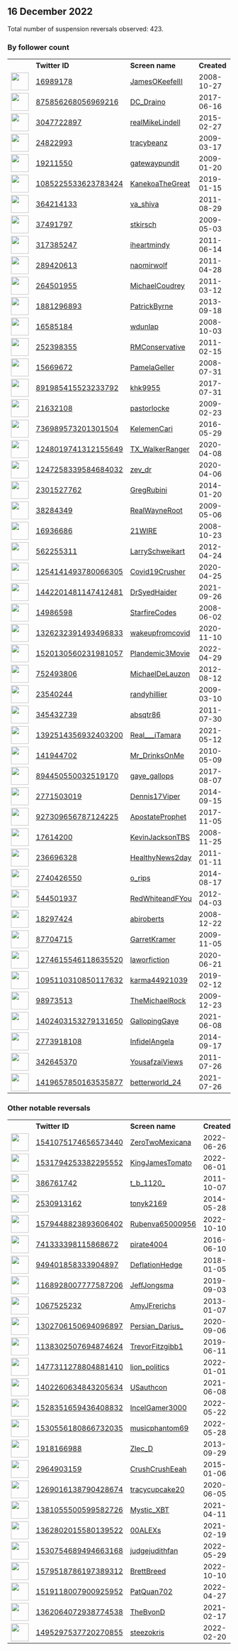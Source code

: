 
## 16 December 2022
Total number of suspension reversals observed: 423.

### By follower count
<table><tr><th></th><th align="left">Twitter ID</th><th align="left">Screen name</th>
<th align="left">Created</th><th align="left">Status</th><th align="left">Suspended</th><th align="left">Followers</th>
<tr><td><a href="https://pbs.twimg.com/profile_images/1639334106587594752/1nIRTlJr_normal.jpg"><img src="https://pbs.twimg.com/profile_images/1639334106587594752/1nIRTlJr_normal.jpg" width="40px" height="40px" align="center"/></a></td><td><a href="https://twitter.com/intent/user?user_id=16989178">16989178</a></td><td><a href="https://twitter.com/JamesOKeefeIII">JamesOKeefeIII</a></td><td>2008-10-27</td><td align="center"></td><td></td><td>1638829</td></tr>
<tr><td><a href="https://pbs.twimg.com/profile_images/1605984002522890244/FcXf_Nvp_normal.jpg"><img src="https://pbs.twimg.com/profile_images/1605984002522890244/FcXf_Nvp_normal.jpg" width="40px" height="40px" align="center"/></a></td><td><a href="https://twitter.com/intent/user?user_id=875856268056969216">875856268056969216</a></td><td><a href="https://twitter.com/DC_Draino">DC_Draino</a></td><td>2017-06-16</td><td align="center"></td><td></td><td>787642</td></tr>
<tr><td><a href="https://pbs.twimg.com/profile_images/855439170063536129/24_RnYSe_normal.jpg"><img src="https://pbs.twimg.com/profile_images/855439170063536129/24_RnYSe_normal.jpg" width="40px" height="40px" align="center"/></a></td><td><a href="https://twitter.com/intent/user?user_id=3047722897">3047722897</a></td><td><a href="https://twitter.com/realMikeLindell">realMikeLindell</a></td><td>2015-02-27</td><td align="center"></td><td></td><td>681708</td></tr>
<tr><td><a href="https://pbs.twimg.com/profile_images/1191531022703312896/MuXU4F9a_normal.jpg"><img src="https://pbs.twimg.com/profile_images/1191531022703312896/MuXU4F9a_normal.jpg" width="40px" height="40px" align="center"/></a></td><td><a href="https://twitter.com/intent/user?user_id=24822993">24822993</a></td><td><a href="https://twitter.com/tracybeanz">tracybeanz</a></td><td>2009-03-17</td><td align="center"></td><td>2022-12-16</td><td>559784</td></tr>
<tr><td><a href="https://pbs.twimg.com/profile_images/1604127647390392323/1CdvBvRK_normal.jpg"><img src="https://pbs.twimg.com/profile_images/1604127647390392323/1CdvBvRK_normal.jpg" width="40px" height="40px" align="center"/></a></td><td><a href="https://twitter.com/intent/user?user_id=19211550">19211550</a></td><td><a href="https://twitter.com/gatewaypundit">gatewaypundit</a></td><td>2009-01-20</td><td align="center"></td><td></td><td>536807</td></tr>
<tr><td><a href="https://pbs.twimg.com/profile_images/1612188077333835776/qxjhM55m_normal.jpg"><img src="https://pbs.twimg.com/profile_images/1612188077333835776/qxjhM55m_normal.jpg" width="40px" height="40px" align="center"/></a></td><td><a href="https://twitter.com/intent/user?user_id=1085225533623783424">1085225533623783424</a></td><td><a href="https://twitter.com/KanekoaTheGreat">KanekoaTheGreat</a></td><td>2019-01-15</td><td align="center"></td><td></td><td>435041</td></tr>
<tr><td><a href="https://pbs.twimg.com/profile_images/1152766391805763584/dvvPaK2N_normal.jpg"><img src="https://pbs.twimg.com/profile_images/1152766391805763584/dvvPaK2N_normal.jpg" width="40px" height="40px" align="center"/></a></td><td><a href="https://twitter.com/intent/user?user_id=364214133">364214133</a></td><td><a href="https://twitter.com/va_shiva">va_shiva</a></td><td>2011-08-29</td><td align="center"></td><td></td><td>322147</td></tr>
<tr><td><a href="https://pbs.twimg.com/profile_images/199472043/kirsch_normal.jpg"><img src="https://pbs.twimg.com/profile_images/199472043/kirsch_normal.jpg" width="40px" height="40px" align="center"/></a></td><td><a href="https://twitter.com/intent/user?user_id=37491797">37491797</a></td><td><a href="https://twitter.com/stkirsch">stkirsch</a></td><td>2009-05-03</td><td align="center"></td><td>2022-02-13</td><td>315724</td></tr>
<tr><td><a href="https://pbs.twimg.com/profile_images/1267270775385423872/Co_y6GOc_normal.jpg"><img src="https://pbs.twimg.com/profile_images/1267270775385423872/Co_y6GOc_normal.jpg" width="40px" height="40px" align="center"/></a></td><td><a href="https://twitter.com/intent/user?user_id=317385247">317385247</a></td><td><a href="https://twitter.com/iheartmindy">iheartmindy</a></td><td>2011-06-14</td><td align="center"></td><td></td><td>301267</td></tr>
<tr><td><a href="https://pbs.twimg.com/profile_images/1287776084998656000/y_enIbeq_normal.jpg"><img src="https://pbs.twimg.com/profile_images/1287776084998656000/y_enIbeq_normal.jpg" width="40px" height="40px" align="center"/></a></td><td><a href="https://twitter.com/intent/user?user_id=289420613">289420613</a></td><td><a href="https://twitter.com/naomirwolf">naomirwolf</a></td><td>2011-04-28</td><td align="center"></td><td></td><td>295955</td></tr>
<tr><td><a href="https://pbs.twimg.com/profile_images/1656068966312288256/Xu4yuhsW_normal.jpg"><img src="https://pbs.twimg.com/profile_images/1656068966312288256/Xu4yuhsW_normal.jpg" width="40px" height="40px" align="center"/></a></td><td><a href="https://twitter.com/intent/user?user_id=264501955">264501955</a></td><td><a href="https://twitter.com/MichaelCoudrey">MichaelCoudrey</a></td><td>2011-03-12</td><td align="center"></td><td></td><td>261490</td></tr>
<tr><td><a href="https://pbs.twimg.com/profile_images/378800000572625416/6cd40c135395d778cc81b79c46c69b32_normal.jpeg"><img src="https://pbs.twimg.com/profile_images/378800000572625416/6cd40c135395d778cc81b79c46c69b32_normal.jpeg" width="40px" height="40px" align="center"/></a></td><td><a href="https://twitter.com/intent/user?user_id=1881296893">1881296893</a></td><td><a href="https://twitter.com/PatrickByrne">PatrickByrne</a></td><td>2013-09-18</td><td align="center"></td><td></td><td>256494</td></tr>
<tr><td><a href="https://pbs.twimg.com/profile_images/640587218000568320/wQtpRikN_normal.jpg"><img src="https://pbs.twimg.com/profile_images/640587218000568320/wQtpRikN_normal.jpg" width="40px" height="40px" align="center"/></a></td><td><a href="https://twitter.com/intent/user?user_id=16585184">16585184</a></td><td><a href="https://twitter.com/wdunlap">wdunlap</a></td><td>2008-10-03</td><td align="center"></td><td></td><td>210524</td></tr>
<tr><td><a href="https://pbs.twimg.com/profile_images/1603858008135589900/AwTB85-X_normal.jpg"><img src="https://pbs.twimg.com/profile_images/1603858008135589900/AwTB85-X_normal.jpg" width="40px" height="40px" align="center"/></a></td><td><a href="https://twitter.com/intent/user?user_id=252398355">252398355</a></td><td><a href="https://twitter.com/RMConservative">RMConservative</a></td><td>2011-02-15</td><td align="center"></td><td>2022-07-03</td><td>196157</td></tr>
<tr><td><a href="https://pbs.twimg.com/profile_images/1335707607668039681/jLBsBlqp_normal.jpg"><img src="https://pbs.twimg.com/profile_images/1335707607668039681/jLBsBlqp_normal.jpg" width="40px" height="40px" align="center"/></a></td><td><a href="https://twitter.com/intent/user?user_id=15669672">15669672</a></td><td><a href="https://twitter.com/PamelaGeller">PamelaGeller</a></td><td>2008-07-31</td><td align="center"></td><td></td><td>176000</td></tr>
<tr><td><a href="https://pbs.twimg.com/profile_images/1370434018630643713/CBlDQ265_normal.jpg"><img src="https://pbs.twimg.com/profile_images/1370434018630643713/CBlDQ265_normal.jpg" width="40px" height="40px" align="center"/></a></td><td><a href="https://twitter.com/intent/user?user_id=891985415523233792">891985415523233792</a></td><td><a href="https://twitter.com/khk9955">khk9955</a></td><td>2017-07-31</td><td align="center"></td><td>2022-12-09</td><td>156510</td></tr>
<tr><td><a href="https://pbs.twimg.com/profile_images/1643663557500731434/XLq7g4Xz_normal.jpg"><img src="https://pbs.twimg.com/profile_images/1643663557500731434/XLq7g4Xz_normal.jpg" width="40px" height="40px" align="center"/></a></td><td><a href="https://twitter.com/intent/user?user_id=21632108">21632108</a></td><td><a href="https://twitter.com/pastorlocke">pastorlocke</a></td><td>2009-02-23</td><td align="center"></td><td></td><td>148144</td></tr>
<tr><td><a href="https://pbs.twimg.com/profile_images/1604153149765390338/PeUYpnkE_normal.jpg"><img src="https://pbs.twimg.com/profile_images/1604153149765390338/PeUYpnkE_normal.jpg" width="40px" height="40px" align="center"/></a></td><td><a href="https://twitter.com/intent/user?user_id=736989573201301504">736989573201301504</a></td><td><a href="https://twitter.com/KelemenCari">KelemenCari</a></td><td>2016-05-29</td><td align="center"></td><td></td><td>134700</td></tr>
<tr><td><a href="https://pbs.twimg.com/profile_images/1353441518334443520/1RTRJlU-_normal.jpg"><img src="https://pbs.twimg.com/profile_images/1353441518334443520/1RTRJlU-_normal.jpg" width="40px" height="40px" align="center"/></a></td><td><a href="https://twitter.com/intent/user?user_id=1248019741312155649">1248019741312155649</a></td><td><a href="https://twitter.com/TX_WalkerRanger">TX_WalkerRanger</a></td><td>2020-04-08</td><td align="center"></td><td></td><td>117300</td></tr>
<tr><td><a href="https://pbs.twimg.com/profile_images/1273806895560773632/shKS5OsE_normal.jpg"><img src="https://pbs.twimg.com/profile_images/1273806895560773632/shKS5OsE_normal.jpg" width="40px" height="40px" align="center"/></a></td><td><a href="https://twitter.com/intent/user?user_id=1247258339584684032">1247258339584684032</a></td><td><a href="https://twitter.com/zev_dr">zev_dr</a></td><td>2020-04-06</td><td align="center"></td><td></td><td>114982</td></tr>
<tr><td><a href="https://pbs.twimg.com/profile_images/1611113157820403712/e3Hy_yck_normal.png"><img src="https://pbs.twimg.com/profile_images/1611113157820403712/e3Hy_yck_normal.png" width="40px" height="40px" align="center"/></a></td><td><a href="https://twitter.com/intent/user?user_id=2301527762">2301527762</a></td><td><a href="https://twitter.com/GregRubini">GregRubini</a></td><td>2014-01-20</td><td align="center"></td><td></td><td>114661</td></tr>
<tr><td><a href="https://pbs.twimg.com/profile_images/683535584707518464/pOxaE23a_normal.jpg"><img src="https://pbs.twimg.com/profile_images/683535584707518464/pOxaE23a_normal.jpg" width="40px" height="40px" align="center"/></a></td><td><a href="https://twitter.com/intent/user?user_id=38284349">38284349</a></td><td><a href="https://twitter.com/RealWayneRoot">RealWayneRoot</a></td><td>2009-05-06</td><td align="center"></td><td></td><td>114531</td></tr>
<tr><td><a href="https://pbs.twimg.com/profile_images/1626978009285799936/tfAHXd7d_normal.jpg"><img src="https://pbs.twimg.com/profile_images/1626978009285799936/tfAHXd7d_normal.jpg" width="40px" height="40px" align="center"/></a></td><td><a href="https://twitter.com/intent/user?user_id=16936686">16936686</a></td><td><a href="https://twitter.com/21WIRE">21WIRE</a></td><td>2008-10-23</td><td align="center"></td><td></td><td>110563</td></tr>
<tr><td><a href="https://pbs.twimg.com/profile_images/1352066867838414850/2bv_aTro_normal.jpg"><img src="https://pbs.twimg.com/profile_images/1352066867838414850/2bv_aTro_normal.jpg" width="40px" height="40px" align="center"/></a></td><td><a href="https://twitter.com/intent/user?user_id=562255311">562255311</a></td><td><a href="https://twitter.com/LarrySchweikart">LarrySchweikart</a></td><td>2012-04-24</td><td align="center"></td><td></td><td>93541</td></tr>
<tr><td><a href="https://pbs.twimg.com/profile_images/1352174641331187713/fUgcRPnd_normal.jpg"><img src="https://pbs.twimg.com/profile_images/1352174641331187713/fUgcRPnd_normal.jpg" width="40px" height="40px" align="center"/></a></td><td><a href="https://twitter.com/intent/user?user_id=1254141493780066305">1254141493780066305</a></td><td><a href="https://twitter.com/Covid19Crusher">Covid19Crusher</a></td><td>2020-04-25</td><td align="center"></td><td>2022-02-13</td><td>92157</td></tr>
<tr><td><a href="https://pbs.twimg.com/profile_images/1604013834875928578/I5gj2-kv_normal.jpg"><img src="https://pbs.twimg.com/profile_images/1604013834875928578/I5gj2-kv_normal.jpg" width="40px" height="40px" align="center"/></a></td><td><a href="https://twitter.com/intent/user?user_id=1442201481147412481">1442201481147412481</a></td><td><a href="https://twitter.com/DrSyedHaider">DrSyedHaider</a></td><td>2021-09-26</td><td align="center"></td><td></td><td>89463</td></tr>
<tr><td><a href="https://pbs.twimg.com/profile_images/1615728441424240653/jPszdUXL_normal.jpg"><img src="https://pbs.twimg.com/profile_images/1615728441424240653/jPszdUXL_normal.jpg" width="40px" height="40px" align="center"/></a></td><td><a href="https://twitter.com/intent/user?user_id=14986598">14986598</a></td><td><a href="https://twitter.com/StarfireCodes">StarfireCodes</a></td><td>2008-06-02</td><td align="center"></td><td></td><td>89225</td></tr>
<tr><td><a href="https://pbs.twimg.com/profile_images/1650514310043512832/aYOtrzCh_normal.jpg"><img src="https://pbs.twimg.com/profile_images/1650514310043512832/aYOtrzCh_normal.jpg" width="40px" height="40px" align="center"/></a></td><td><a href="https://twitter.com/intent/user?user_id=1326232391493496833">1326232391493496833</a></td><td><a href="https://twitter.com/wakeupfromcovid">wakeupfromcovid</a></td><td>2020-11-10</td><td align="center"></td><td></td><td>85279</td></tr>
<tr><td><a href="https://pbs.twimg.com/profile_images/1520130969524744192/DwPS3feJ_normal.jpg"><img src="https://pbs.twimg.com/profile_images/1520130969524744192/DwPS3feJ_normal.jpg" width="40px" height="40px" align="center"/></a></td><td><a href="https://twitter.com/intent/user?user_id=1520130560231981057">1520130560231981057</a></td><td><a href="https://twitter.com/Plandemic3Movie">Plandemic3Movie</a></td><td>2022-04-29</td><td align="center"></td><td>2022-07-12</td><td>84565</td></tr>
<tr><td><a href="https://pbs.twimg.com/profile_images/1650269376879403008/lj-DEVZB_normal.jpg"><img src="https://pbs.twimg.com/profile_images/1650269376879403008/lj-DEVZB_normal.jpg" width="40px" height="40px" align="center"/></a></td><td><a href="https://twitter.com/intent/user?user_id=752493806">752493806</a></td><td><a href="https://twitter.com/MichaelDeLauzon">MichaelDeLauzon</a></td><td>2012-08-12</td><td align="center"></td><td>2022-04-14</td><td>76046</td></tr>
<tr><td><a href="https://pbs.twimg.com/profile_images/1317203016160772103/Ydufo-3s_normal.jpg"><img src="https://pbs.twimg.com/profile_images/1317203016160772103/Ydufo-3s_normal.jpg" width="40px" height="40px" align="center"/></a></td><td><a href="https://twitter.com/intent/user?user_id=23540244">23540244</a></td><td><a href="https://twitter.com/randyhillier">randyhillier</a></td><td>2009-03-10</td><td align="center"></td><td>2022-03-09</td><td>73327</td></tr>
<tr><td><a href="https://pbs.twimg.com/profile_images/1605833842484551685/3QpW_u1O_normal.jpg"><img src="https://pbs.twimg.com/profile_images/1605833842484551685/3QpW_u1O_normal.jpg" width="40px" height="40px" align="center"/></a></td><td><a href="https://twitter.com/intent/user?user_id=345432739">345432739</a></td><td><a href="https://twitter.com/absqtr86">absqtr86</a></td><td>2011-07-30</td><td align="center"></td><td>2022-11-13</td><td>70455</td></tr>
<tr><td><a href="https://pbs.twimg.com/profile_images/1438195917753098244/KIcIAmX7_normal.jpg"><img src="https://pbs.twimg.com/profile_images/1438195917753098244/KIcIAmX7_normal.jpg" width="40px" height="40px" align="center"/></a></td><td><a href="https://twitter.com/intent/user?user_id=1392514356932403200">1392514356932403200</a></td><td><a href="https://twitter.com/Real___iTamara">Real___iTamara</a></td><td>2021-05-12</td><td align="center"></td><td></td><td>70038</td></tr>
<tr><td><a href="https://pbs.twimg.com/profile_images/1134420203381481473/uGpKts0D_normal.jpg"><img src="https://pbs.twimg.com/profile_images/1134420203381481473/uGpKts0D_normal.jpg" width="40px" height="40px" align="center"/></a></td><td><a href="https://twitter.com/intent/user?user_id=141944702">141944702</a></td><td><a href="https://twitter.com/Mr_DrinksOnMe">Mr_DrinksOnMe</a></td><td>2010-05-09</td><td align="center"></td><td></td><td>69373</td></tr>
<tr><td><a href="https://pbs.twimg.com/profile_images/1322966844161069056/pYRP5dxd_normal.jpg"><img src="https://pbs.twimg.com/profile_images/1322966844161069056/pYRP5dxd_normal.jpg" width="40px" height="40px" align="center"/></a></td><td><a href="https://twitter.com/intent/user?user_id=894450550032519170">894450550032519170</a></td><td><a href="https://twitter.com/gaye_gallops">gaye_gallops</a></td><td>2017-08-07</td><td align="center"></td><td></td><td>64648</td></tr>
<tr><td><a href="https://pbs.twimg.com/profile_images/1611591342781771777/TQREO6iL_normal.jpg"><img src="https://pbs.twimg.com/profile_images/1611591342781771777/TQREO6iL_normal.jpg" width="40px" height="40px" align="center"/></a></td><td><a href="https://twitter.com/intent/user?user_id=2771503019">2771503019</a></td><td><a href="https://twitter.com/Dennis17Viper">Dennis17Viper</a></td><td>2014-09-15</td><td align="center"></td><td></td><td>62574</td></tr>
<tr><td><a href="https://pbs.twimg.com/profile_images/1655288089483395079/VfEW0lbw_normal.jpg"><img src="https://pbs.twimg.com/profile_images/1655288089483395079/VfEW0lbw_normal.jpg" width="40px" height="40px" align="center"/></a></td><td><a href="https://twitter.com/intent/user?user_id=927309656787124225">927309656787124225</a></td><td><a href="https://twitter.com/ApostateProphet">ApostateProphet</a></td><td>2017-11-05</td><td align="center"></td><td>2022-06-12</td><td>57357</td></tr>
<tr><td><a href="https://pbs.twimg.com/profile_images/812671464109326337/ScqkChS0_normal.jpg"><img src="https://pbs.twimg.com/profile_images/812671464109326337/ScqkChS0_normal.jpg" width="40px" height="40px" align="center"/></a></td><td><a href="https://twitter.com/intent/user?user_id=17614200">17614200</a></td><td><a href="https://twitter.com/KevinJacksonTBS">KevinJacksonTBS</a></td><td>2008-11-25</td><td align="center"></td><td></td><td>56625</td></tr>
<tr><td><a href="https://pbs.twimg.com/profile_images/511984651972276224/hJYNVtnP_normal.png"><img src="https://pbs.twimg.com/profile_images/511984651972276224/hJYNVtnP_normal.png" width="40px" height="40px" align="center"/></a></td><td><a href="https://twitter.com/intent/user?user_id=236696328">236696328</a></td><td><a href="https://twitter.com/HealthyNews2day">HealthyNews2day</a></td><td>2011-01-11</td><td align="center"></td><td></td><td>52803</td></tr>
<tr><td><a href="https://pbs.twimg.com/profile_images/1339475300250316802/1FAC5bCw_normal.jpg"><img src="https://pbs.twimg.com/profile_images/1339475300250316802/1FAC5bCw_normal.jpg" width="40px" height="40px" align="center"/></a></td><td><a href="https://twitter.com/intent/user?user_id=2740426550">2740426550</a></td><td><a href="https://twitter.com/o_rips">o_rips</a></td><td>2014-08-17</td><td align="center"></td><td></td><td>52234</td></tr>
<tr><td><a href="https://pbs.twimg.com/profile_images/972185483903164416/pGLXjohp_normal.jpg"><img src="https://pbs.twimg.com/profile_images/972185483903164416/pGLXjohp_normal.jpg" width="40px" height="40px" align="center"/></a></td><td><a href="https://twitter.com/intent/user?user_id=544501937">544501937</a></td><td><a href="https://twitter.com/RedWhiteandFYou">RedWhiteandFYou</a></td><td>2012-04-03</td><td align="center"></td><td></td><td>51847</td></tr>
<tr><td><a href="https://pbs.twimg.com/profile_images/1634329360290258945/cB_WrFU__normal.jpg"><img src="https://pbs.twimg.com/profile_images/1634329360290258945/cB_WrFU__normal.jpg" width="40px" height="40px" align="center"/></a></td><td><a href="https://twitter.com/intent/user?user_id=18297424">18297424</a></td><td><a href="https://twitter.com/abiroberts">abiroberts</a></td><td>2008-12-22</td><td align="center"></td><td>2022-05-19</td><td>51526</td></tr>
<tr><td><a href="https://pbs.twimg.com/profile_images/1494501034768617476/BtBRmo8T_normal.jpg"><img src="https://pbs.twimg.com/profile_images/1494501034768617476/BtBRmo8T_normal.jpg" width="40px" height="40px" align="center"/></a></td><td><a href="https://twitter.com/intent/user?user_id=87704715">87704715</a></td><td><a href="https://twitter.com/GarretKramer">GarretKramer</a></td><td>2009-11-05</td><td align="center">✔️👋</td><td>2022-09-06</td><td>49933</td></tr>
<tr><td><a href="https://pbs.twimg.com/profile_images/1454930308260843524/sTVokvVK_normal.jpg"><img src="https://pbs.twimg.com/profile_images/1454930308260843524/sTVokvVK_normal.jpg" width="40px" height="40px" align="center"/></a></td><td><a href="https://twitter.com/intent/user?user_id=1274615546118635520">1274615546118635520</a></td><td><a href="https://twitter.com/laworfiction">laworfiction</a></td><td>2020-06-21</td><td align="center"></td><td>2022-11-10</td><td>49222</td></tr>
<tr><td><a href="https://pbs.twimg.com/profile_images/1372090825132367874/iuq8R39H_normal.jpg"><img src="https://pbs.twimg.com/profile_images/1372090825132367874/iuq8R39H_normal.jpg" width="40px" height="40px" align="center"/></a></td><td><a href="https://twitter.com/intent/user?user_id=1095110310850117632">1095110310850117632</a></td><td><a href="https://twitter.com/karma44921039">karma44921039</a></td><td>2019-02-12</td><td align="center"></td><td></td><td>49115</td></tr>
<tr><td><a href="https://pbs.twimg.com/profile_images/1112013016952946688/qcBhSMvI_normal.jpg"><img src="https://pbs.twimg.com/profile_images/1112013016952946688/qcBhSMvI_normal.jpg" width="40px" height="40px" align="center"/></a></td><td><a href="https://twitter.com/intent/user?user_id=98973513">98973513</a></td><td><a href="https://twitter.com/TheMichaelRock">TheMichaelRock</a></td><td>2009-12-23</td><td align="center"></td><td></td><td>47323</td></tr>
<tr><td><a href="https://pbs.twimg.com/profile_images/1609228968200110082/C1vTawBE_normal.jpg"><img src="https://pbs.twimg.com/profile_images/1609228968200110082/C1vTawBE_normal.jpg" width="40px" height="40px" align="center"/></a></td><td><a href="https://twitter.com/intent/user?user_id=1402403153279131650">1402403153279131650</a></td><td><a href="https://twitter.com/GallopingGaye">GallopingGaye</a></td><td>2021-06-08</td><td align="center"></td><td></td><td>46288</td></tr>
<tr><td><a href="https://pbs.twimg.com/profile_images/1329994457505296389/oTVjQQ62_normal.jpg"><img src="https://pbs.twimg.com/profile_images/1329994457505296389/oTVjQQ62_normal.jpg" width="40px" height="40px" align="center"/></a></td><td><a href="https://twitter.com/intent/user?user_id=2773918108">2773918108</a></td><td><a href="https://twitter.com/InfidelAngela">InfidelAngela</a></td><td>2014-09-17</td><td align="center"></td><td></td><td>46236</td></tr>
<tr><td><a href="https://pbs.twimg.com/profile_images/1655901788384403458/d0Z3qQJ1_normal.jpg"><img src="https://pbs.twimg.com/profile_images/1655901788384403458/d0Z3qQJ1_normal.jpg" width="40px" height="40px" align="center"/></a></td><td><a href="https://twitter.com/intent/user?user_id=342645370">342645370</a></td><td><a href="https://twitter.com/YousafzaiViews">YousafzaiViews</a></td><td>2011-07-26</td><td align="center"></td><td>2022-10-15</td><td>41921</td></tr>
<tr><td><a href="https://pbs.twimg.com/profile_images/1622665954764234768/9YkshWxJ_normal.jpg"><img src="https://pbs.twimg.com/profile_images/1622665954764234768/9YkshWxJ_normal.jpg" width="40px" height="40px" align="center"/></a></td><td><a href="https://twitter.com/intent/user?user_id=1419657850163535877">1419657850163535877</a></td><td><a href="https://twitter.com/betterworld_24">betterworld_24</a></td><td>2021-07-26</td><td align="center"></td><td></td><td>41638</td></tr>
</table>

### Other notable reversals
<table><tr><th></th><th align="left">Twitter ID</th><th align="left">Screen name</th>
<th align="left">Created</th><th align="left">Status</th><th align="left">Suspended</th><th align="left">Followers</th>
<tr><td><a href="https://pbs.twimg.com/profile_images/1609969976450121728/_TYoJyh9_normal.jpg"><img src="https://pbs.twimg.com/profile_images/1609969976450121728/_TYoJyh9_normal.jpg" width="40px" height="40px" align="center"/></a></td><td><a href="https://twitter.com/intent/user?user_id=1541075174656573440">1541075174656573440</a></td><td><a href="https://twitter.com/ZeroTwoMexicana">ZeroTwoMexicana</a></td><td>2022-06-26</td><td align="center">🚫</td><td>2022-10-24</td><td>15729</td></tr>
<tr><td><a href="https://pbs.twimg.com/profile_images/1555009410711404544/6BxJ0AGD_normal.jpg"><img src="https://pbs.twimg.com/profile_images/1555009410711404544/6BxJ0AGD_normal.jpg" width="40px" height="40px" align="center"/></a></td><td><a href="https://twitter.com/intent/user?user_id=1531794253382295552">1531794253382295552</a></td><td><a href="https://twitter.com/KingJamesTomato">KingJamesTomato</a></td><td>2022-06-01</td><td align="center"></td><td>2022-12-12</td><td>1166</td></tr>
<tr><td><a href="https://pbs.twimg.com/profile_images/1549977359415009283/msiJPX1-_normal.jpg"><img src="https://pbs.twimg.com/profile_images/1549977359415009283/msiJPX1-_normal.jpg" width="40px" height="40px" align="center"/></a></td><td><a href="https://twitter.com/intent/user?user_id=386761742">386761742</a></td><td><a href="https://twitter.com/t_b_1120_">t_b_1120_</a></td><td>2011-10-07</td><td align="center"></td><td>2022-12-14</td><td>39908</td></tr>
<tr><td><a href="https://pbs.twimg.com/profile_images/471770889986383872/dzd77EnF_normal.jpeg"><img src="https://pbs.twimg.com/profile_images/471770889986383872/dzd77EnF_normal.jpeg" width="40px" height="40px" align="center"/></a></td><td><a href="https://twitter.com/intent/user?user_id=2530913162">2530913162</a></td><td><a href="https://twitter.com/tonyk2169">tonyk2169</a></td><td>2014-05-28</td><td align="center"></td><td>2022-11-03</td><td>9331</td></tr>
<tr><td><a href="https://pbs.twimg.com/profile_images/1579910848331583489/B6uPUU1f_normal.jpg"><img src="https://pbs.twimg.com/profile_images/1579910848331583489/B6uPUU1f_normal.jpg" width="40px" height="40px" align="center"/></a></td><td><a href="https://twitter.com/intent/user?user_id=1579448823893606402">1579448823893606402</a></td><td><a href="https://twitter.com/Rubenva65000956">Rubenva65000956</a></td><td>2022-10-10</td><td align="center"></td><td>2022-11-29</td><td>1724</td></tr>
<tr><td><a href="https://abs.twimg.com/sticky/default_profile_images/default_profile_normal.png"><img src="https://abs.twimg.com/sticky/default_profile_images/default_profile_normal.png" width="40px" height="40px" align="center"/></a></td><td><a href="https://twitter.com/intent/user?user_id=741333398115868672">741333398115868672</a></td><td><a href="https://twitter.com/pirate4004">pirate4004</a></td><td>2016-06-10</td><td align="center"></td><td>2022-12-16</td><td>1208</td></tr>
<tr><td><a href="https://pbs.twimg.com/profile_images/1545826848529072128/4CRYq-60_normal.jpg"><img src="https://pbs.twimg.com/profile_images/1545826848529072128/4CRYq-60_normal.jpg" width="40px" height="40px" align="center"/></a></td><td><a href="https://twitter.com/intent/user?user_id=949401858333904897">949401858333904897</a></td><td><a href="https://twitter.com/DeflationHedge">DeflationHedge</a></td><td>2018-01-05</td><td align="center">🚫</td><td>2022-12-13</td><td>308</td></tr>
<tr><td><a href="https://pbs.twimg.com/profile_images/1234813766337990656/GrLwGhrs_normal.jpg"><img src="https://pbs.twimg.com/profile_images/1234813766337990656/GrLwGhrs_normal.jpg" width="40px" height="40px" align="center"/></a></td><td><a href="https://twitter.com/intent/user?user_id=1168928007777587206">1168928007777587206</a></td><td><a href="https://twitter.com/JeffJongsma">JeffJongsma</a></td><td>2019-09-03</td><td align="center"></td><td>2022-12-10</td><td>217</td></tr>
<tr><td><a href="https://pbs.twimg.com/profile_images/851266033650245632/t1HOncrj_normal.jpg"><img src="https://pbs.twimg.com/profile_images/851266033650245632/t1HOncrj_normal.jpg" width="40px" height="40px" align="center"/></a></td><td><a href="https://twitter.com/intent/user?user_id=1067525232">1067525232</a></td><td><a href="https://twitter.com/AmyJFrerichs">AmyJFrerichs</a></td><td>2013-01-07</td><td align="center">🔒</td><td>2022-12-14</td><td>39</td></tr>
<tr><td><a href="https://pbs.twimg.com/profile_images/1417627232596602881/nZynIt4t_normal.jpg"><img src="https://pbs.twimg.com/profile_images/1417627232596602881/nZynIt4t_normal.jpg" width="40px" height="40px" align="center"/></a></td><td><a href="https://twitter.com/intent/user?user_id=1302706150694096897">1302706150694096897</a></td><td><a href="https://twitter.com/Persian_Darius_">Persian_Darius_</a></td><td>2020-09-06</td><td align="center">🚫</td><td>2022-12-12</td><td>1348</td></tr>
<tr><td><a href="https://pbs.twimg.com/profile_images/1637647413019017216/PIDBwwh2_normal.jpg"><img src="https://pbs.twimg.com/profile_images/1637647413019017216/PIDBwwh2_normal.jpg" width="40px" height="40px" align="center"/></a></td><td><a href="https://twitter.com/intent/user?user_id=1138302507694874624">1138302507694874624</a></td><td><a href="https://twitter.com/TrevorFitzgibb1">TrevorFitzgibb1</a></td><td>2019-06-11</td><td align="center"></td><td>2022-12-15</td><td>6378</td></tr>
<tr><td><a href="https://pbs.twimg.com/profile_images/1644814251972755456/7DQPhCYW_normal.jpg"><img src="https://pbs.twimg.com/profile_images/1644814251972755456/7DQPhCYW_normal.jpg" width="40px" height="40px" align="center"/></a></td><td><a href="https://twitter.com/intent/user?user_id=1477311278804881410">1477311278804881410</a></td><td><a href="https://twitter.com/lion_politics">lion_politics</a></td><td>2022-01-01</td><td align="center"></td><td>2022-10-30</td><td>14445</td></tr>
<tr><td><a href="https://pbs.twimg.com/profile_images/1574485543081033728/Aqa9sIRx_normal.jpg"><img src="https://pbs.twimg.com/profile_images/1574485543081033728/Aqa9sIRx_normal.jpg" width="40px" height="40px" align="center"/></a></td><td><a href="https://twitter.com/intent/user?user_id=1402260634843205634">1402260634843205634</a></td><td><a href="https://twitter.com/USauthcon">USauthcon</a></td><td>2021-06-08</td><td align="center">🚫</td><td>2022-12-13</td><td>341</td></tr>
<tr><td><a href="https://pbs.twimg.com/profile_images/1535827667500806144/bk45veTT_normal.png"><img src="https://pbs.twimg.com/profile_images/1535827667500806144/bk45veTT_normal.png" width="40px" height="40px" align="center"/></a></td><td><a href="https://twitter.com/intent/user?user_id=1528351659436408832">1528351659436408832</a></td><td><a href="https://twitter.com/IncelGamer3000">IncelGamer3000</a></td><td>2022-05-22</td><td align="center"></td><td>2022-11-14</td><td>767</td></tr>
<tr><td><a href="https://pbs.twimg.com/profile_images/1608786307861340161/Q8VgZkbo_normal.jpg"><img src="https://pbs.twimg.com/profile_images/1608786307861340161/Q8VgZkbo_normal.jpg" width="40px" height="40px" align="center"/></a></td><td><a href="https://twitter.com/intent/user?user_id=1530556180866732035">1530556180866732035</a></td><td><a href="https://twitter.com/musicphantom69">musicphantom69</a></td><td>2022-05-28</td><td align="center"></td><td>2022-12-05</td><td>1586</td></tr>
<tr><td><a href="https://pbs.twimg.com/profile_images/1599469624365654022/VTFNiKZu_normal.jpg"><img src="https://pbs.twimg.com/profile_images/1599469624365654022/VTFNiKZu_normal.jpg" width="40px" height="40px" align="center"/></a></td><td><a href="https://twitter.com/intent/user?user_id=1918166988">1918166988</a></td><td><a href="https://twitter.com/Zlec_D">Zlec_D</a></td><td>2013-09-29</td><td align="center"></td><td>2022-12-14</td><td>279</td></tr>
<tr><td><a href="https://pbs.twimg.com/profile_images/552570154643501056/xSsStC7T_normal.jpeg"><img src="https://pbs.twimg.com/profile_images/552570154643501056/xSsStC7T_normal.jpeg" width="40px" height="40px" align="center"/></a></td><td><a href="https://twitter.com/intent/user?user_id=2964903159">2964903159</a></td><td><a href="https://twitter.com/CrushCrushEeah">CrushCrushEeah</a></td><td>2015-01-06</td><td align="center"></td><td>2022-11-29</td><td>157</td></tr>
<tr><td><a href="https://pbs.twimg.com/profile_images/1642310195693928448/BkU5CXv1_normal.jpg"><img src="https://pbs.twimg.com/profile_images/1642310195693928448/BkU5CXv1_normal.jpg" width="40px" height="40px" align="center"/></a></td><td><a href="https://twitter.com/intent/user?user_id=1269016138790428674">1269016138790428674</a></td><td><a href="https://twitter.com/tracycupcake20">tracycupcake20</a></td><td>2020-06-05</td><td align="center"></td><td>2022-11-07</td><td>26764</td></tr>
<tr><td><a href="https://pbs.twimg.com/profile_images/1638527581187129345/zvGHZ2S3_normal.jpg"><img src="https://pbs.twimg.com/profile_images/1638527581187129345/zvGHZ2S3_normal.jpg" width="40px" height="40px" align="center"/></a></td><td><a href="https://twitter.com/intent/user?user_id=1381055500599582726">1381055500599582726</a></td><td><a href="https://twitter.com/Mystic_XBT">Mystic_XBT</a></td><td>2021-04-11</td><td align="center"></td><td>2022-12-13</td><td>5938</td></tr>
<tr><td><a href="https://pbs.twimg.com/profile_images/1461852390999609346/Qwf3udff_normal.jpg"><img src="https://pbs.twimg.com/profile_images/1461852390999609346/Qwf3udff_normal.jpg" width="40px" height="40px" align="center"/></a></td><td><a href="https://twitter.com/intent/user?user_id=1362802015580139522">1362802015580139522</a></td><td><a href="https://twitter.com/00ALEXs">00ALEXs</a></td><td>2021-02-19</td><td align="center"></td><td>2022-12-05</td><td>414</td></tr>
<tr><td><a href="https://pbs.twimg.com/profile_images/1598386241732546561/qpsVIxtt_normal.jpg"><img src="https://pbs.twimg.com/profile_images/1598386241732546561/qpsVIxtt_normal.jpg" width="40px" height="40px" align="center"/></a></td><td><a href="https://twitter.com/intent/user?user_id=1530754689494663168">1530754689494663168</a></td><td><a href="https://twitter.com/judgejudithfan">judgejudithfan</a></td><td>2022-05-29</td><td align="center">🚫</td><td>2022-12-12</td><td>50</td></tr>
<tr><td><a href="https://pbs.twimg.com/profile_images/1596191748291588096/nmCILvPE_normal.jpg"><img src="https://pbs.twimg.com/profile_images/1596191748291588096/nmCILvPE_normal.jpg" width="40px" height="40px" align="center"/></a></td><td><a href="https://twitter.com/intent/user?user_id=1579518786197389312">1579518786197389312</a></td><td><a href="https://twitter.com/BrettBreed">BrettBreed</a></td><td>2022-10-10</td><td align="center">🚫</td><td>2022-12-10</td><td>205</td></tr>
<tr><td><a href="https://pbs.twimg.com/profile_images/1519118415922753536/yGFtPRnm_normal.jpg"><img src="https://pbs.twimg.com/profile_images/1519118415922753536/yGFtPRnm_normal.jpg" width="40px" height="40px" align="center"/></a></td><td><a href="https://twitter.com/intent/user?user_id=1519118007900925952">1519118007900925952</a></td><td><a href="https://twitter.com/PatQuan702">PatQuan702</a></td><td>2022-04-27</td><td align="center"></td><td>2022-12-08</td><td>81</td></tr>
<tr><td><a href="https://pbs.twimg.com/profile_images/1643572217291194368/zRyTzm6u_normal.jpg"><img src="https://pbs.twimg.com/profile_images/1643572217291194368/zRyTzm6u_normal.jpg" width="40px" height="40px" align="center"/></a></td><td><a href="https://twitter.com/intent/user?user_id=1362064072938774538">1362064072938774538</a></td><td><a href="https://twitter.com/TheBvonD">TheBvonD</a></td><td>2021-02-17</td><td align="center"></td><td>2022-12-14</td><td>246</td></tr>
<tr><td><a href="https://pbs.twimg.com/profile_images/1605042857881980928/wzzojZbZ_normal.jpg"><img src="https://pbs.twimg.com/profile_images/1605042857881980928/wzzojZbZ_normal.jpg" width="40px" height="40px" align="center"/></a></td><td><a href="https://twitter.com/intent/user?user_id=1495297537720270855">1495297537720270855</a></td><td><a href="https://twitter.com/steezokris">steezokris</a></td><td>2022-02-20</td><td align="center">🚫</td><td>2022-12-12</td><td>56</td></tr>
</table>
